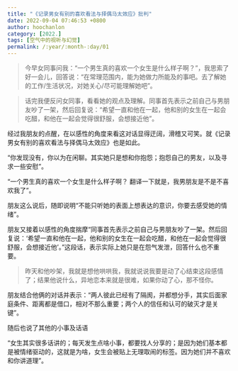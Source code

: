 ```yaml
---
title: "《记录男女有别的喜欢看法与择偶马太效应》批判"
date: 2022-09-04 07:46:53 +0800
author: hoochanlon
category: [2022.]
tags: [空气中的视听与幻觉]
permalink: /:year/:month-:day/01
---
```


> 今早女同事问我：“一个男生真的喜欢一个女生是什么样子啊？”，我思索了好一会儿，回答说：“在常理范围内，能为她做力所能及的事吧。去了解她的工作/生活状况，对她关心/尽可能理解她吧”。

> 话完我便反问女同事，看看她的观点及理解。同事首先表示之前自己与男朋友吵了一架，然后回复说：“希望一直和他在一起，他和别的女生在一起会吃醋，和他在一起会觉得很舒服，会想接近他”。

经过我朋友的点醒，在以感性的角度来看这对话显得迂阔，滑稽又可笑。就《记录男女有别的喜欢看法与择偶马太效应》也是如此。

<!-- more -->

“你发现没有，你以为在闲聊。其实她只是想和你抱怨；抱怨自己的男友，以及寻求一些安慰”。

“一个男生真的喜欢一个女生是什么样子啊？ 翻译一下就是，我男朋友是不是不喜欢我了”。

朋友这么说后，随即说明“不能只听她的表面上想表达的意识，你要去感受她的情绪”。

朋友又接着以感性的角度揣摩“同事首先表示之前自己与男朋友吵了一架。然后回复说：‘希望一直和他在一起，他和别的女生在一起会吃醋，和他在一起会觉得很舒服，会想接近他’。”这段话，表示实际上她只是在怨气发泄，回答什么也不重要。

> 昨天和他吵架，我就是想他哄哄我，我就说说我要是动了心结束这段感情了；结果他说什么，异地恋本来就是很难，如果你动了心，那不怪你。

朋友结合他俩的对话并表示：“两人彼此已经有了隔阂，并都想分手，其实后面家庭条件、距离都是借口，相对不那么重要；两个人的信任和认可的破灭才是关键”。

随后也说了其他的小事及话语

“女生其实很多话讲的；每天发生点啥小事，都要找人分享的；是因为她们基本都是被情绪驱动的，这就是为啥，女生会被贴上无理取闹的标签。因为她们并不喜欢和你讲道理”。

